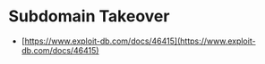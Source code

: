 # Subdomain Takeover

* [https://www.exploit-db.com/docs/46415](https://www.exploit-db.com/docs/46415)

